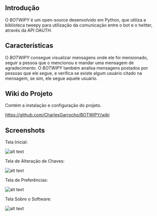 ## Introdução #
O _BOTWIPY_ é um open-source desenvolvido em Python, que utiliza a biblioteca tweepy para utilização da comunicação entre o bot e o twitter, através da API OAUTH.

## Características #
O _BOTWIPY_ consegue visualizar mensagens onde ele foi mensionado, seguir a pessoa que o mencionou e mandar uma mensagem de agradecimento.
O _BOTWIPY_ também analisa mensagens postados por pessoas que ele segue, e verifica se existe algum usuário citado na mensagem, se sim, ele segue aquele usuário.

## Wiki do Projeto #
Contém a instalação e configuração do projeto.

https://github.com/CharlesGarrocho/BOTWIPY/wiki

## Screenshots #
Tela Inicial:

![alt text](https://raw.github.com/CharlesGarrocho/BOTWIPY/master/samples/tela_inicial.png "Tela Inicial")

Tela de Alteração de Chaves:

![alt text](https://raw.github.com/CharlesGarrocho/BOTWIPY/master/samples/tela_chaves.png "Tela de Alteração de Chaves")

Tela de Preferências:

![alt text](https://raw.github.com/CharlesGarrocho/BOTWIPY/master/samples/tela_preferencias.png "Tela de Preferências")

Tela Sobre o Software:

![alt text](https://raw.github.com/CharlesGarrocho/BOTWIPY/master/samples/tela_sobre.png "Tela Sobre o Software")
